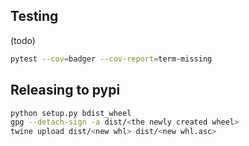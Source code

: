 ## Testing

(todo)
```bash
pytest --cov=badger --cov-report=term-missing
```

## Releasing to pypi
```bash
python setup.py bdist_wheel
gpg --detach-sign -a dist/<the newly created wheel>
twine upload dist/<new whl> dist/<new whl.asc>
```